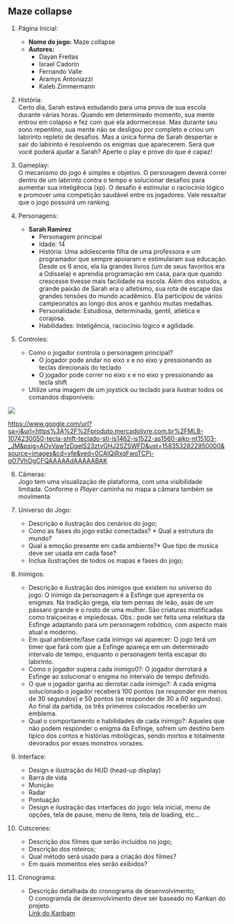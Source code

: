 ##  Maze collapse
1. Página Inicial:
    * **Nome do jogo:** Maze collapse 
    * **Autores:** 
        * Dayan Freitas
        * Israel Cadorin
        * Fernando Valle
        * Aramys Antoniazzi         
        * Kaleb Zimmermann
    
2. História:  
Certo dia, Sarah estava estudando para uma prova de sua escola durante várias horas. Quando em determinado momento, sua mente entrou em colapso e fez com que ela adormecesse. Mas durante seu sono repentino, sua mente não se desligou por completo e criou um labirinto repleto de desafios. Mas a única forma de Sarah despertar e sair do labirinto é resolvendo os enigmas que aparecerem. Será que você poderá ajudar a Sarah? Aperte o play e prove do que é capaz! 

3. Gameplay:  
    O mecanismo do jogo é simples e objetivo. O personagem deverá correr dentro de um labirinto contra o tempo e solucionar desafios para aumentar sua inteligência (xp). O desafio é estimular o raciocínio lógico e promover uma competição saudável entre os jogadores. Vale ressaltar que o jogo possuirá um ranking.

4. Personagens:  
    * **Sarah Ramirez**  
        * Personagem principal
        * Idade: 14
        * História: Uma adolescente filha de uma professora e um programador que sempre apoiaram e estimularam sua educação. Desde os 6 anos, ela lia grandes livros (um de seus favoritos era a Odisseia) e aprendia programação em casa, para que quando crescesse tivesse mais facilidade na escola. Além dos estudos, a grande paixão de Sarah era o atletismo, sua rota de escape das grandes tensões do mundo acadêmico. Ela participou de vários campeonatos ao longo dos anos e ganhou muitas medalhas.
        * Personalidade: Estudiosa, determinada, gentil, atlética e corajosa.  
        * Habilidades: Inteligência, raciocínio lógico e agilidade.
        
5. Controles: 
    * Como o jogador controla o personagem principal? 
      * O jogador pode andar no eixo x e no eixo y pressionando as teclas direcionais do teclado
      * O jogador pode correr no eixo x e no eixo y pressionando aa tecla shift
    * Utilize uma imagem de um joystick ou teclado para ilustrar todos 
    os comandos disponíveis:
    
<img src = 'https://www.google.com/url?sa=i&url=http%3A%2F%2Fdcastrots.blogspot.com%2F2015%2F06%2Ftrablhando-com-eixos-no-sketchup.html&psig=AOvVaw0BjN1Aqu5AyKs0ll9BfbXT&ust=1583532758740000&source=images&cd=vfe&ved=0CAIQjRxqFwoTCOiE7c7VhOgCFQAAAAAdAAAAABAD'>
    
https://www.google.com/url?sa=i&url=https%3A%2F%2Fproduto.mercadolivre.com.br%2FMLB-1074230050-tecla-shift-teclado-sti-is1462-is1522-as1560-aiko-nt15103-_JM&psig=AOvVaw1zDqelS23ztvGHJ2SZSWFD&ust=1583532822950000&source=images&cd=vfe&ved=0CAIQjRxqFwoTCPj-qO7VhOgCFQAAAAAdAAAAABAK
    

6. Câmeras:  
    Jogo tem uma visualização de plataforma, com uma visibilidade limitada. Conforme o *Player* caminha no mapa a câmara também se movimenta

7. Universo do Jogo: 
    * Descrição e ilustração dos cenários do jogo; 
    * Como as fases do jogo estão conectadas? * Qual a estrutura do mundo? 
    * Qual a emoção presente em cada ambiente?* Que tipo de musica deve ser usada em cada fase?
    * Inclua ilustrações de todos os mapas e fases do jogo; 

8. Inimigos: 
    * Descrição e ilustração dos inimigos que existem no universo do 
    jogo: O inimigo da personagem é a Esfinge que apresenta os enigmas. Na tradição grega, ela tem pernas de leão, asas de um pássaro grande e o rosto de uma mulher. São criaturas mistificadas como traiçoeiras e impiedosas. Obs.: pode ser feita uma releitura da Esfinge adaptando para um personagem robótico, com aspecto mais atual e moderno.
    * Em qual ambiente/fase cada inimigo vai aparecer: O jogo terá um timer que fará com que a Esfinge apareça em um determinado intervalo de tempo, enquanto o personagem tenta escapar do labirinto. 
    * Como o jogador supera cada inimigo0?: O jogador derrotará a Esfinge ao solucionar o enigma no intervalo de tempo definido. 
    * O que o jogador ganha ao derrotar cada inimigo?: A cada enigma solucionado o jogador receberá 100 pontos (se responder em menos de 30 segundos) e 50 pontos (se responder de 30 a 60 segundos). Ao final da partida, os três primeiros colocados receberão um emblema. 
    * Qual o comportamento e habilidades de cada inimigo?: Aqueles que não podem responder o enigma da Esfinge, sofrem um destino bem típico dos contos e histórias mitológicas, sendo mortos e totalmente devorados por esses monstros vorazes.
   

9. Interface: 
    * Design e ilustração do HUD (head-up display)
    * Barra de vida 
    * Munição 
    * Radar 
    * Pontuação
    * Design e ilustração das interfaces do jogo: tela inicial, menu de 
    opções, tela de pause, menu de itens, tela de loading, etc... 

10. Cutscenes: 
    * Descrição dos filmes que serão incluídos no jogo;
    * Descrição dos roteiros; 
    * Qual método será usado para a criação dos filmes? 
    * Em quais momentos eles serão exibidos? 

11. Cronograma: 
    * Descrição detalhada do cronograma de desenvolvimento;  
    O conogramda de desenvolvimento deve ser baseado no Kankan do projeto.  
    [Link do Kanbam](https://github.com/Dayanfreitas/MazePac/projects/1)
